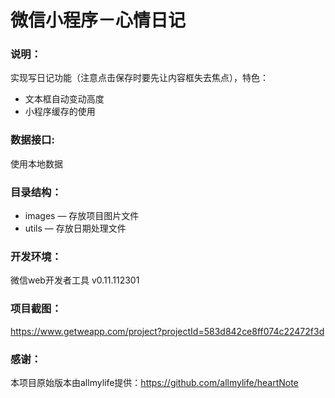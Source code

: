 # 微信小程序－心情日记

### 说明：

实现写日记功能（注意点击保存时要先让内容框失去焦点），特色：
- 文本框自动变动高度
- 小程序缓存的使用

### 数据接口:

使用本地数据

### 目录结构：

- images — 存放项目图片文件
- utils — 存放日期处理文件

### 开发环境：

微信web开发者工具 v0.11.112301

### 项目截图：

https://www.getweapp.com/project?projectId=583d842ce8ff074c22472f3d

### 感谢：

本项目原始版本由allmylife提供：https://github.com/allmylife/heartNote
